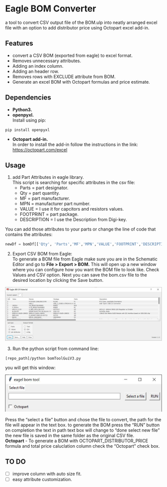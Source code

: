 # Eagle BOM Converter
a tool to convert CSV output file of the BOM.ulp into neatly arranged excel file with an option to add distributor price using Octopart excel add-in.

## Features
- convert a CSV BOM (exported from eagle) to excel format.
- Removes unnecessary attributes.
- Adding an index column.
- Adding an header row. 
- Removes rows with EXCLUDE attribute from BOM.
- Generate an excel BOM with Octopart formulas and price estimate. 

## Dependencies
* **Python3.**
* **openpyxl.**   
Install using pip:
```shell
pip install openpyxl
```
* **Octopart add-in.**  
In order to install the add-in follow the instructions in the link: https://octopart.com/excel

## Usage

1. add Part Attributes in eagle library.  
This script is searching for specific attributes in the csv file:   
    - Parts = part designator.     
    - Qty = part quantity.  
    - MF  = part manufacturer.   
    - MPN = manufacturer part number. 
    - VALUE = I use it for capcitors and resistors values.
    - FOOTPRINT =  part package.
    - DESCRIPTION = I use the Description from Digi-key.

You can add those attributes to your parts or change the line of code that contains the attributes:
```python
newDf = bomDf[['Qty', 'Parts','MF','MPN','VALUE','FOOTPRINT','DESCRIPTION']].copy()
```
2. Export CSV BOM from Eagle:  
To generate a BOM file from Eagle make sure you are in the Schematic Editor and go to **File > Export > BOM.** This will open up a new window where you can configure how you want the BOM file to look like. Check Values and CSV option. Next you can save the bom.csv file to the desired location by clicking the Save button.

![image](docs/pic/bomExport.JPG)

3. Run the python script from command line:
```shell
[repo_path]/python bomToolGuiV3.py  
```
you will get this window:  

![image](docs/pic/app.JPG)

Press the “select a file” button and chose the file to convert, the path for the file will appear in the text box. to generate the BOM press the “RUN” button on completion the text in path text box will change to “done select new file” the new file is saved in the same folder as the original CSV file.  
**Octopart** - To generate a BOM with OCTOPART_DISTRIBUTOR_PRICE formula and total price caluclation column check the “Octopart” check box.
## TO DO
- [ ] improve column with auto size fit.
- [ ] easy attribute customization.